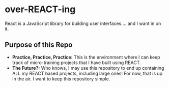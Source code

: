 # over-REACT-ing

React is a JavaScript library for building user interfaces.... and I want in on it.

## Purpose of this Repo
* **Practice, Practice, Practice:** This is the environment where I can keep track of micro-training projects that I have built using REACT.
* **The Future?:** Who knows, I may use this repository to end up containing ALL my REACT based projects, including large ones! For now, that is up in the air. I want to keep this repository simple.
